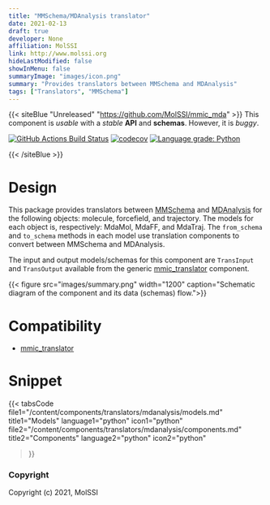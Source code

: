 ```yaml
---
title: "MMSchema/MDAnalysis translator"
date: 2021-02-13
draft: true
developer: None
affiliation: MolSSI
link: http://www.molssi.org
hideLastModified: false
showInMenu: false
summaryImage: "images/icon.png"
summary: "Provides translators between MMSchema and MDAnalysis"
tags: ["Translators", "MMSchema"]
---
```



{{< siteBlue "Unreleased" "https://github.com/MolSSI/mmic_mda" >}}
This component is *usable* with a *stable* **API** and **schemas**. However, it is *buggy*.

[//]: # (Badges)
[![GitHub Actions Build Status](https://github.com/MolSSI/mmic_mda/workflows/CI/badge.svg)](https://github.com/MolSSI/mmic_mda/actions?query=workflow%3ACI)
[![codecov](https://codecov.io/gh/MolSSI/mmic_mda/branch/master/graph/badge.svg)](https://codecov.io/gh/MolSSI/mmic_mda/branch/master)
[![Language grade: Python](https://img.shields.io/lgtm/grade/python/g/MolSSI/mmic_mda.svg?logo=lgtm&logoWidth=18)](https://lgtm.com/projects/g/MolSSI/mmic_mda/context:python)

{{< /siteBlue >}}

# Design
This package provides translators between [MMSchema](/mmschema) and [MDAnalysis](https://github.com/MDAnalysis/mdanalysis) for the following objects: molecule, forcefield, and trajectory. The models for each object is, respectively: MdaMol, MdaFF, and MdaTraj. The `from_schema` and `to_schema` methods in each model use translation components to convert between MMSchema and MDAnalysis.

The input and output models/schemas for this component are `TransInput` and `TransOutput` available from the generic [mmic_translator](https://github.com/MolSSI/mmic_translator) component.

{{< figure src="images/summary.png" width="1200" caption="Schematic diagram of the component and its data (schemas) flow.">}}

# Compatibility
- [mmic_translator](https://github.com/MolSSI/mmic_translator)

# Snippet
{{< tabsCode
    file1="/content/components/translators/mdanalysis/models.md" title1="Models" language1="python" icon1="python"
    file2="/content/components/translators/mdanalysis/components.md" title2="Components" language2="python" icon2="python"
>}}

### Copyright
Copyright (c) 2021, MolSSI
